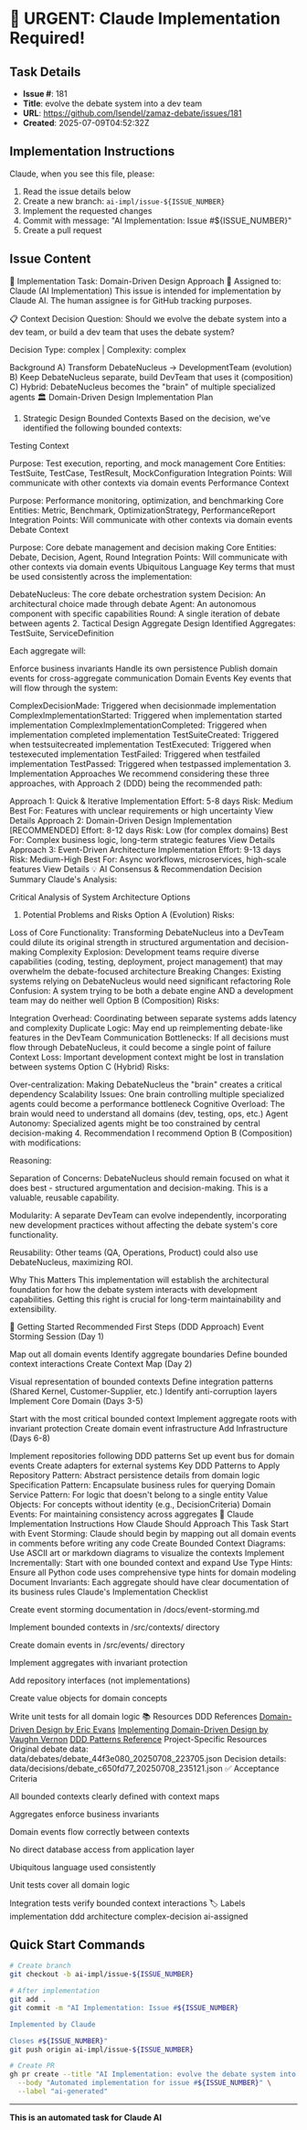 # 🚨 URGENT: Claude Implementation Required!

## Task Details
- **Issue #**: 181
- **Title**: evolve the debate system into a dev team
- **URL**: https://github.com/lsendel/zamaz-debate/issues/181
- **Created**: 2025-07-09T04:52:32Z

## Implementation Instructions

Claude, when you see this file, please:

1. Read the issue details below
2. Create a new branch: `ai-impl/issue-${ISSUE_NUMBER}`
3. Implement the requested changes
4. Commit with message: "AI Implementation: Issue #${ISSUE_NUMBER}"
5. Create a pull request

## Issue Content

🎯 Implementation Task: Domain-Driven Design Approach
🤖 Assigned to: Claude (AI Implementation)
This issue is intended for implementation by Claude AI. The human assignee is for GitHub tracking purposes.

📋 Context
Decision Question: Should we evolve the debate system into a dev team, or build a dev team that uses the debate system?

Decision Type: complex | Complexity: complex

Background
A) Transform DebateNucleus → DevelopmentTeam (evolution)
B) Keep DebateNucleus separate, build DevTeam that uses it (composition)
C) Hybrid: DebateNucleus becomes the "brain" of multiple specialized agents
🏛️ Domain-Driven Design Implementation Plan
1. Strategic Design
Bounded Contexts
Based on the decision, we've identified the following bounded contexts:

Testing Context

Purpose: Test execution, reporting, and mock management
Core Entities: TestSuite, TestCase, TestResult, MockConfiguration
Integration Points: Will communicate with other contexts via domain events
Performance Context

Purpose: Performance monitoring, optimization, and benchmarking
Core Entities: Metric, Benchmark, OptimizationStrategy, PerformanceReport
Integration Points: Will communicate with other contexts via domain events
Debate Context

Purpose: Core debate management and decision making
Core Entities: Debate, Decision, Agent, Round
Integration Points: Will communicate with other contexts via domain events
Ubiquitous Language
Key terms that must be used consistently across the implementation:

DebateNucleus: The core debate orchestration system
Decision: An architectural choice made through debate
Agent: An autonomous component with specific capabilities
Round: A single iteration of debate between agents
2. Tactical Design
Aggregate Design
Identified Aggregates: TestSuite, ServiceDefinition

Each aggregate will:

Enforce business invariants
Handle its own persistence
Publish domain events for cross-aggregate communication
Domain Events
Key events that will flow through the system:

ComplexDecisionMade: Triggered when decisionmade implementation
ComplexImplementationStarted: Triggered when implementation started implementation
ComplexImplementationCompleted: Triggered when implementation completed implementation
TestSuiteCreated: Triggered when testsuitecreated implementation
TestExecuted: Triggered when testexecuted implementation
TestFailed: Triggered when testfailed implementation
TestPassed: Triggered when testpassed implementation
3. Implementation Approaches
We recommend considering these three approaches, with Approach 2 (DDD) being the recommended path:

Approach 1: Quick & Iterative Implementation
Effort: 5-8 days
Risk: Medium
Best For: Features with unclear requirements or high uncertainty
View Details
Approach 2: Domain-Driven Design Implementation [RECOMMENDED]
Effort: 8-12 days
Risk: Low (for complex domains)
Best For: Complex business logic, long-term strategic features
View Details
Approach 3: Event-Driven Architecture Implementation
Effort: 9-13 days
Risk: Medium-High
Best For: Async workflows, microservices, high-scale features
View Details
💡 AI Consensus & Recommendation
Decision Summary
Claude's Analysis:

Critical Analysis of System Architecture Options
1. Potential Problems and Risks
Option A (Evolution) Risks:

Loss of Core Functionality: Transforming DebateNucleus into a DevTeam could dilute its original strength in structured argumentation and decision-making
Complexity Explosion: Development teams require diverse capabilities (coding, testing, deployment, project management) that may overwhelm the debate-focused architecture
Breaking Changes: Existing systems relying on DebateNucleus would need significant refactoring
Role Confusion: A system trying to be both a debate engine AND a development team may do neither well
Option B (Composition) Risks:

Integration Overhead: Coordinating between separate systems adds latency and complexity
Duplicate Logic: May end up reimplementing debate-like features in the DevTeam
Communication Bottlenecks: If all decisions must flow through DebateNucleus, it could become a single point of failure
Context Loss: Important development context might be lost in translation between systems
Option C (Hybrid) Risks:

Over-centralization: Making DebateNucleus the "brain" creates a critical dependency
Scalability Issues: One brain controlling multiple specialized agents could become a performance bottleneck
Cognitive Overload: The brain would need to understand all domains (dev, testing, ops, etc.)
Agent Autonomy: Specialized agents might be too constrained by central decision-making
4. Recommendation
I recommend Option B (Composition) with modifications:

Reasoning:

Separation of Concerns: DebateNucleus should remain focused on what it does best - structured argumentation and decision-making. This is a valuable, reusable capability.

Modularity: A separate DevTeam can evolve independently, incorporating new development practices without affecting the debate system's core functionality.

Reusability: Other teams (QA, Operations, Product) could also use DebateNucleus, maximizing ROI.

Why This Matters
This implementation will establish the architectural foundation for how the debate system interacts with development capabilities. Getting this right is crucial for long-term maintainability and extensibility.

🚀 Getting Started
Recommended First Steps (DDD Approach)
Event Storming Session (Day 1)

Map out all domain events
Identify aggregate boundaries
Define bounded context interactions
Create Context Map (Day 2)

Visual representation of bounded contexts
Define integration patterns (Shared Kernel, Customer-Supplier, etc.)
Identify anti-corruption layers
Implement Core Domain (Days 3-5)

Start with the most critical bounded context
Implement aggregate roots with invariant protection
Create domain event infrastructure
Add Infrastructure (Days 6-8)

Implement repositories following DDD patterns
Set up event bus for domain events
Create adapters for external systems
Key DDD Patterns to Apply
Repository Pattern: Abstract persistence details from domain logic
Specification Pattern: Encapsulate business rules for querying
Domain Service Pattern: For logic that doesn't belong to a single entity
Value Objects: For concepts without identity (e.g., DecisionCriteria)
Domain Events: For maintaining consistency across aggregates
🤖 Claude Implementation Instructions
How Claude Should Approach This Task
Start with Event Storming: Claude should begin by mapping out all domain events in comments before writing any code
Create Bounded Context Diagrams: Use ASCII art or markdown diagrams to visualize the contexts
Implement Incrementally: Start with one bounded context and expand
Use Type Hints: Ensure all Python code uses comprehensive type hints for domain modeling
Document Invariants: Each aggregate should have clear documentation of its business rules
Claude's Implementation Checklist

Create event storming documentation in /docs/event-storming.md

Implement bounded contexts in /src/contexts/ directory

Create domain events in /src/events/ directory

Implement aggregates with invariant protection

Add repository interfaces (not implementations)

Create value objects for domain concepts

Write unit tests for all domain logic
📚 Resources
DDD References
[Domain-Driven Design by Eric Evans](https://www.domainlanguage.com/ddd/)
[Implementing Domain-Driven Design by Vaughn Vernon](https://www.amazon.com/Implementing-Domain-Driven-Design-Vaughn-Vernon/dp/0321834577)
[DDD Patterns Reference](https://martinfowler.com/tags/domain%20driven%20design.html)
Project-Specific Resources
Original debate data: data/debates/debate_44f3e080_20250708_223705.json
Decision details: data/decisions/debate_c650fd77_20250708_235121.json
✅ Acceptance Criteria

All bounded contexts clearly defined with context maps

Aggregates enforce business invariants

Domain events flow correctly between contexts

No direct database access from application layer

Ubiquitous language used consistently

Unit tests cover all domain logic

Integration tests verify bounded context interactions
🏷️ Labels
implementation ddd architecture complex-decision ai-assigned

## Quick Start Commands

```bash
# Create branch
git checkout -b ai-impl/issue-${ISSUE_NUMBER}

# After implementation
git add .
git commit -m "AI Implementation: Issue #${ISSUE_NUMBER}

Implemented by Claude

Closes #${ISSUE_NUMBER}"
git push origin ai-impl/issue-${ISSUE_NUMBER}

# Create PR
gh pr create --title "AI Implementation: evolve the debate system into a dev team" \
  --body "Automated implementation for issue #${ISSUE_NUMBER}" \
  --label "ai-generated"
```

---
**This is an automated task for Claude AI**
